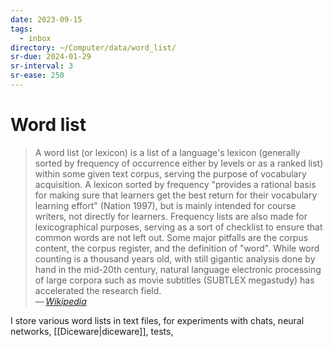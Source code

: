```yaml
---
date: 2023-09-15
tags:
  - inbox
directory: ~/Computer/data/word_list/
sr-due: 2024-01-29
sr-interval: 3
sr-ease: 250
---
```


# Word list

> A word list (or lexicon) is a list of a language's lexicon (generally sorted
> by frequency of occurrence either by levels or as a ranked list) within some
> given text corpus, serving the purpose of vocabulary acquisition. A lexicon
> sorted by frequency "provides a rational basis for making sure that learners
> get the best return for their vocabulary learning effort" (Nation 1997), but
> is mainly intended for course writers, not directly for learners. Frequency
> lists are also made for lexicographical purposes, serving as a sort of
> checklist to ensure that common words are not left out. Some major pitfalls
> are the corpus content, the corpus register, and the definition of "word".
> While word counting is a thousand years old, with still gigantic analysis done
> by hand in the mid-20th century, natural language electronic processing of
> large corpora such as movie subtitles (SUBTLEX megastudy) has accelerated the
> research field.\
> — <cite>[Wikipedia](https://en.wikipedia.org/wiki/Word_list)</cite>

I store various word lists in text files, for experiments with chats, neural
networks, [[Diceware|diceware]], tests,

